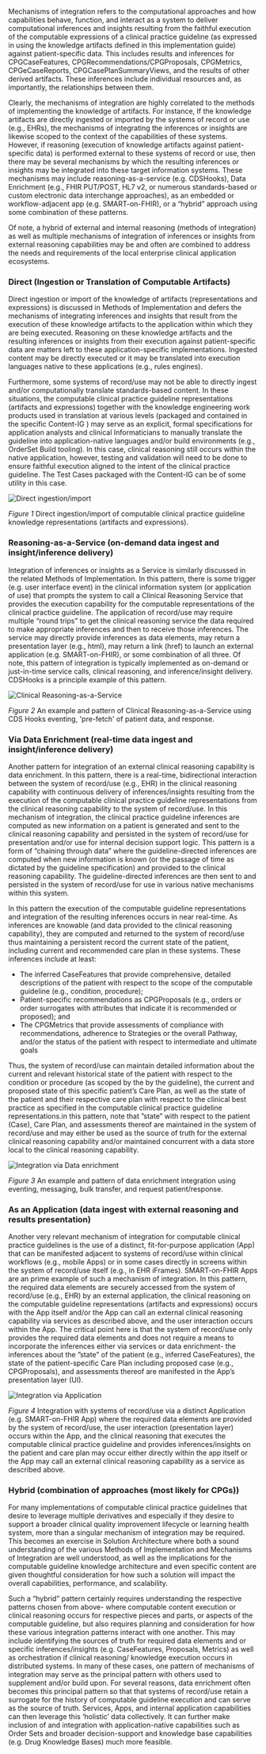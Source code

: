 Mechanisms of integration refers to the computational approaches and how capabilities behave, function, and interact as a system to deliver computational inferences and insights resulting from the faithful execution of the computable expressions of a clinical practice guideline (as expressed in using the knowledge artifacts defined in this implementation guide) against patient-specific data.  This includes results and inferences for CPGCaseFeatures, CPGRecommendations/CPGProposals, CPGMetrics, CPGeCaseReports, CPGCasePlanSummaryViews, and the results of other derived artifacts.  These inferences include individual resources and, as importantly, the relationships between them.

Clearly, the mechanisms of integration are highly correlated to the methods of implementing the knowledge of artifacts.  For instance, If the knowledge artifacts are directly ingested or imported by the systems of record or use (e.g., EHRs), the mechanisms of integrating the inferences or insights are likewise scoped to the context of the capabilities of these systems.  However, if reasoning (execution of knowledge artifacts against patient-specific data) is performed external to these systems of record or use, then there may be several mechanisms by which the resulting inferences or insights may be integrated into these target information systems.  These mechanisms may include reasoning-as-a-service (e.g. CDSHooks), Data Enrichment (e.g., FHIR PUT/POST, HL7 v2, or numerous standards-based or custom electronic data interchange approaches), as an embedded or workflow-adjacent app (e.g. SMART-on-FHIR), or a “hybrid” approach using some combination of these patterns.

Of note, a hybrid of external and internal reasoning (methods of integration) as well as multiple mechanisms of integration of inferences or insights from external reasoning capabilities may be and often are combined to address the needs and requirements of the local enterprise clinical application ecosystems.

### Direct (Ingestion or Translation of Computable Artifacts)

Direct ingestion or import of the knowledge of artifacts (representations and expressions) is discussed in Methods of Implementation and defers the mechanisms of integrating inferences and insights that result from the execution of these knowledge artifacts to the application within which they are being executed.  Reasoning on these knowledge artifacts and the resulting inferences or insights from their execution against patient-specific data are matters left to these application-specific implementations.  Ingested content may be directly executed or it may be translated into execution languages native to these applications (e.g., rules engines).

Furthermore, some systems of record/use may not be able to directly ingest and/or computationally translate standards-based content.  In these situations, the computable clinical practice guideline representations (artifacts and expressions) together with the knowledge engineering work products used in translation at various levels (packaged and contained in the specific Content-IG ) may serve as an explicit, formal specifications for application analysts and clinical Informaticians to manually translate the guideline into application-native languages and/or build environments (e.g., OrderSet Build tooling).  In this case, clinical reasoning still occurs within the native application, however, testing and validation will need to be done to ensure faithful execution aligned to the intent of the clinical practice guideline. The Test Cases packaged with the Content-IG can be of some utility in this case.

<div>
<img src="integration-content-ingestion.png" alt="Direct ingestion/import" class="img-responsive img-rounded center-block" />
</div>

<p><em>Figure 1</em> Direct ingestion/import of computable clinical practice guideline knowledge representations (artifacts and expressions).</p>

### Reasoning-as-a-Service (on-demand data ingest and insight/inference delivery)

Integration of inferences or insights as a Service is similarly discussed in the related Methods of Implementation.  In this pattern, there is some trigger (e.g. user interface event) in the clinical information system (or application of use) that prompts the system to call a Clinical Reasoning Service that provides the execution capability for the computable representations of the clinical practice guideline.  The application of record/use may require multiple “round trips” to get the clinical reasoning service the data required to make appropriate inferences and then to receive those inferences.  The service may directly provide inferences as data elements, may return a presentation layer (e.g., html), may return a link (href) to launch an external application (e.g. SMART-on-FHIR), or some combination of all three.  Of note, this pattern of integration is typically implemented as on-demand or just-in-time service calls, clinical reasoning, and inference/insight delivery. CDSHooks is a principle example of this pattern.

<div>
<img src="integration-content-service.png" alt="Clinical Reasoning-as-a-Service" class="img-responsive img-rounded center-block" />
</div>

<p><em>Figure 2</em> An example and pattern of Clinical Reasoning-as-a-Service using CDS Hooks eventing, 'pre-fetch' of patient data, and response.</p>

### Via Data Enrichment (real-time data ingest and insight/inference delivery)

Another pattern for integration of an external clinical reasoning capability is data enrichment.  In this pattern, there is a real-time, bidirectional interaction between the system of record/use (e.g., EHR) in the clinical reasoning capability with continuous delivery of inferences/insights resulting from the execution of the computable clinical practice guideline representations from the clinical reasoning capability to the system of record/use.  In this mechanism of integration, the clinical practice guideline inferences are computed as new information on a patient is generated and sent to the clinical reasoning capability and persisted in the system of record/use for presentation and/or use for internal decision support logic.  This pattern is a form of “chaining through data” where the guideline-directed inferences are computed when new information is known (or the passage of time as dictated by the guideline specification) and provided to the clinical reasoning capability.  The guideline-directed inferences are then sent to and persisted in the system of record/use for use in various native mechanisms within this system.

In this pattern the execution of the computable guideline representations and integration of the resulting inferences occurs in near real-time.  As inferences are knowable (and data provided to the clinical reasoning capability), they are computed and returned to the system of record/use thus maintaining a persistent record the current state of the patient, including current and recommended care plan in these systems.  These inferences include at least:

* The inferred CaseFeatures that provide comprehensive, detailed descriptions of the patient with respect to the scope of the computable guideline (e.g., condition, procedure);
* Patient-specific recommendations as CPGProposals (e.g., orders or order surrogates with attributes that indicate it is recommended or proposed); and
* The CPGMetrics that provide assessments of compliance with recommendations, adherence to Strategies or the overall Pathway, and/or the status of the patient with respect to intermediate and ultimate goals

Thus, the system of record/use can maintain detailed information about the current and relevant historical state of the patient with respect to the condition or procedure (as scoped by the by the guideline), the current and proposed state of this specific patient’s Care Plan, as well as the state of the patient and their respective care plan with respect to the clinical best practice as specified in the computable clinical practice guideline representations.in this pattern, note that ”state” with respect to the patient (Case), Care Plan, and assessments thereof are maintained in the system of record/use and may either be used as the source of truth for the external clinical reasoning capability and/or maintained concurrent with a data store local to the clinical reasoning capability.

<div>
<img src="integration-content-enrichment.png" alt="Integration via Data enrichment" class="img-responsive img-rounded center-block" />
</div>

<p><em>Figure 3</em> An example and pattern of data enrichment integration using eventing, messaging, bulk transfer, and request patient/response.</p>

### As an Application (data ingest with external reasoning and results presentation)

Another very relevant mechanism of integration for computable clinical practice guidelines is the use of a distinct, fit-for-purpose application (App) that can be manifested adjacent to systems of record/use within clinical workflows (e.g., mobile Apps) or in some cases directly in screens within the system of record/use itself (e.g., in EHR iFrames).  SMART-on-FHIR Apps are an prime example of such a mechanism of integration.  In this pattern, the required data elements are securely accessed from the system of record/use (e.g., EHR) by an external application, the clinical reasoning on the computable guideline representations (artifacts and expressions) occurs with the App itself and/or the App can call an external clinical reasoning capability via services as described above, and the user interaction occurs within the App.  The critical point here is that the system of record/use only provides the required data elements and does not require a means to incorporate the inferences either via services or data enrichment- the inferences about the ”state” of the patient (e.g., inferred CaseFeatures), the state of the patient-specific Care Plan including proposed case (e.g., CPGProposals), and assessments thereof are manifested in the App’s presentation layer (UI).

<div>
<img src="integration-content-application.png" alt="Integration via Application" class="img-responsive img-rounded center-block" />
</div>

<p><em>Figure 4</em> Integration with systems of record/use via a distinct Application (e.g. SMART-on-FHIR App) where the required data elements are provided by the system of record/use, the user interaction (presentation layer) occurs within the App, and the clinical reasoning that executes the computable clinical practice guideline and provides inferences/insights on the patient and care plan may occur either directly within the app itself or the App may call an external clinical reasoning capability as a service as described above.</p>

### Hybrid (combination of approaches (most likely for CPGs))

For many implementations of computable clinical practice guidelines that desire to leverage multiple derivatives and especially if they desire to support a broader clinical quality improvement lifecycle or learning health system, more than a singular mechanism of integration may be required.  This becomes an exercise in Solution Architecture where both a sound understanding of the various Methods of Implementation and Mechanisms of Integration are well understood, as well as the implications for the computable guideline knowledge architecture and even specific content are given thoughtful consideration for how such a solution will impact the overall capabilities, performance, and scalability.

Such a “hybrid” pattern certainly requires understanding the respective patterns chosen from above- where computable content execution or clinical reasoning occurs for respective pieces and parts, or aspects of the computable guideline, but also requires planning and consideration for how these various integration patterns interact with one another.  This may include identifying the sources of truth for required data elements and or specific inferences/insights (e.g. CaseFeatures, Proposals, Metrics) as well as orchestration if clinical reasoning/ knowledge execution occurs in distributed systems.  In many of these cases, one pattern of mechanisms of integration may serve as the principal pattern with others used to supplement and/or build upon.  For several reasons, data enrichment often becomes this principal pattern so that that systems of record/use retain a surrogate for the history of computable guideline execution and can serve as the source of truth. Services, Apps, and internal application capabilities can then leverage this ‘holistic’ data collectively.  It can further make inclusion of and integration with application-native capabilities such as Order Sets and broader decision-support and knowledge base capabilities (e.g. Drug Knowledge Bases) much more feasible.
